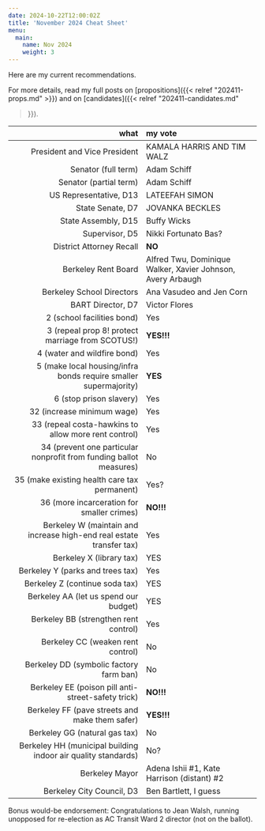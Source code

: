 ```yaml
---
date: 2024-10-22T12:00:02Z
title: 'November 2024 Cheat Sheet'
menu:
  main:
    name: Nov 2024
    weight: 3
---
```


Here are my current recommendations.

For more details, read my full posts on [propositions]({{< relref
"202411-props.md" >}}) and on [candidates]({{< relref "202411-candidates.md"
>}}).


<!--more-->

what|my vote
--:|:-----
President and Vice President | KAMALA HARRIS AND TIM WALZ
Senator (full term) | Adam Schiff
Senator (partial term) | Adam Schiff
US Representative, D13 | LATEEFAH SIMON
State Senate, D7 | JOVANKA BECKLES
State Assembly, D15 | Buffy Wicks
Supervisor, D5 | Nikki Fortunato Bas?
District Attorney Recall | **NO**
Berkeley Rent Board | Alfred Twu, Dominique Walker, Xavier Johnson, Avery Arbaugh
Berkeley School Directors | Ana Vasudeo and Jen Corn
BART Director, D7 | Victor Flores
2 (school facilities bond) | Yes
3 (repeal prop 8! protect marriage from SCOTUS!) | **YES!!!**
4 (water and wildfire bond) | Yes
5 (make local housing/infra bonds require smaller supermajority) | **YES**
6 (stop prison slavery) | Yes
32 (increase minimum wage) | Yes
33 (repeal costa-hawkins to allow more rent control) | Yes
34 (prevent one particular nonprofit from funding ballot measures) | No
35 (make existing health care tax permanent) | Yes?
36 (more incarceration for smaller crimes) | **NO!!!**
Berkeley W (maintain and increase high-end real estate transfer tax) | Yes
Berkeley X (library tax) | YES
Berkeley Y (parks and trees tax) | Yes
Berkeley Z (continue soda tax) | YES
Berkeley AA (let us spend our budget) | YES
Berkeley BB (strengthen rent control) | Yes
Berkeley CC (weaken rent control) | No
Berkeley DD (symbolic factory farm ban) | No
Berkeley EE (poison pill anti-street-safety trick) | **NO!!!**
Berkeley FF (pave streets and make them safer) | **YES!!!**
Berkeley GG (natural gas tax) | No
Berkeley HH (municipal building indoor air quality standards) | No?
Berkeley Mayor | Adena Ishii #1, Kate Harrison (distant) #2
Berkeley City Council, D3 | Ben Bartlett, I guess

Bonus would-be endorsement: Congratulations to Jean Walsh, running unopposed for re-election as AC Transit Ward 2 director (not on the ballot).

